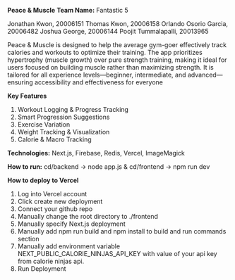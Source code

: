 **Peace & Muscle**
**Team Name:** Fantastic 5 


Jonathan Kwon, 20006151
Thomas Kwon, 20006158
Orlando Osorio Garcia, 20006482
Joshua George, 20006144
Poojit Tummalapalli, 20013965


Peace & Muscle is designed to help the average gym-goer effectively track calories and
workouts to optimize their training. The app prioritizes hypertrophy (muscle growth) over pure
strength training, making it ideal for users focused on building muscle rather than maximizing
strength. It is tailored for all experience levels—beginner, intermediate, and
advanced—ensuring accessibility and effectiveness for everyone

**Key Features**
1. Workout Logging & Progress Tracking
2. Smart Progression Suggestions
3. Exercise Variation
4. Weight Tracking & Visualization
5. Calorie & Macro Tracking

**Technologies:**
Next.js, Firebase, Redis, Vercel, ImageMagick

**How to run:**
cd/backend -> node app.js & cd/frontend -> npm run dev

**How to deploy to Vercel**
1. Log into Vercel account
2. Click create new deployment
3. Connect your github repo
4. Manually change the root directory to ./frontend
5. Manually specify Next.js deployment
6. Manually add npm run build and npm install to build and run commands section
7. Manually add environment variable NEXT_PUBLIC_CALORIE_NINJAS_API_KEY with value of your api key from calorie ninjas api. 
8. Run Deployment

